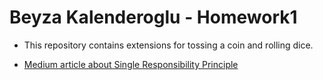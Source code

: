 # Beyza Kalenderoglu - Homework1

* This repository contains extensions for tossing a coin and rolling dice.

* [Medium article about Single Responsibility Principle](https://bkalenderoglu.medium.com/single-responsibility-prensibi-solid-f43067ef9a11)